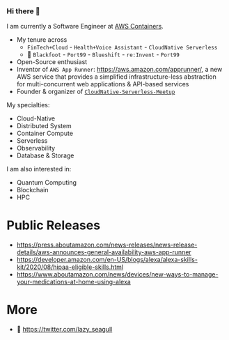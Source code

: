 ### Hi there 👋
I am currently a Software Engineer at [AWS Containers](https://aws.amazon.com/containers/). 

- My tenure across 
  - ```FinTech+Cloud``` - ```Health+Voice Assistant``` - ```CloudNative Serverless```
  - 🏢 ```Blackfoot``` - ```Port99``` - ```Blueshift``` - ```re:Invent``` - ```Port99```
- Open-Source enthusiast
- Inventor of ```AWS App Runner```: https://aws.amazon.com/apprunner/, a new AWS service that provides a simplified infrastructure-less abstraction for multi-concurrent web applications & API-based services
- Founder & organizer of [```CloudNative-Serverless-Meetup```](https://github.com/CloudNative-Serverless-Meetup)


My specialties: 
- Cloud-Native
- Distributed System
- Container Compute
- Serverless 
- Observability
- Database & Storage

I am also interested in:
- Quantum Computing
- Blockchain
- HPC 


# Public Releases
- https://press.aboutamazon.com/news-releases/news-release-details/aws-announces-general-availability-aws-app-runner
- https://developer.amazon.com/en-US/blogs/alexa/alexa-skills-kit/2020/08/hipaa-eligible-skills.html 
- https://www.aboutamazon.com/news/devices/new-ways-to-manage-your-medications-at-home-using-alexa 


# More
- 🐧 https://twitter.com/lazy_seagull

